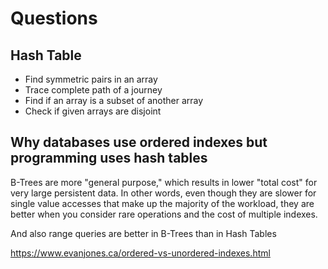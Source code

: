 # Questions

## Hash Table

- Find symmetric pairs in an array
- Trace complete path of a journey
- Find if an array is a subset of another array
- Check if given arrays are disjoint

## Why databases use ordered indexes but programming uses hash tables

B-Trees are more "general purpose," which results in lower "total cost" for very large persistent data. In other words, even though they are slower for single value accesses that make up the majority of the workload, they are better when you consider rare operations and the cost of multiple indexes.

And also range queries are better in B-Trees than in Hash Tables

https://www.evanjones.ca/ordered-vs-unordered-indexes.html
